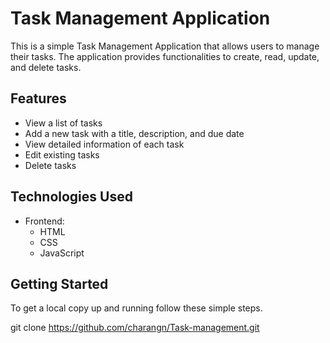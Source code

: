 #  Task Management Application

This is a simple Task Management Application that allows users to manage their tasks. The application provides functionalities to create, read, update, and delete tasks.

## Features

- View a list of tasks
- Add a new task with a title, description, and due date
- View detailed information of each task
- Edit existing tasks
- Delete tasks

## Technologies Used

- Frontend:
  - HTML
  - CSS
  - JavaScript
    
## Getting Started

To get a local copy up and running follow these simple steps.

 git clone https://github.com/charangn/Task-management.git

